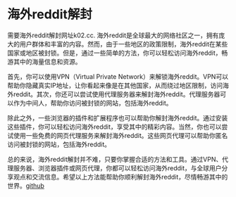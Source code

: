 # 海外reddit解封

需要海外reddit解封网址k02.cc. 海外reddit是全球最大的网络社区之一，拥有庞大的用户群体和丰富的内容。然而，由于一些地区的政策限制，海外reddit在某些国家或地区被封锁。但是，通过一些简单的方法，你可以轻松访问海外reddit，畅游其中的海量信息和资源。

首先，你可以使用VPN（Virtual Private Network）来解锁海外reddit。VPN可以帮助你隐藏真实IP地址，让你看起来像是在其他国家，从而绕过地区限制，访问海外reddit。其次，你还可以尝试使用代理服务器来解封海外reddit。代理服务器可以作为中间人，帮助你访问被封锁的网站，包括海外reddit。

除此之外，一些浏览器的插件和扩展程序也可以帮助你解封海外reddit。通过安装这些插件，你可以轻松访问海外reddit，享受其中的精彩内容。当然，你也可以尝试使用一些免费的网页代理服务来解封海外reddit。这些网页代理可以帮助你匿名访问被封锁的网站，包括海外reddit。

总的来说，海外reddit解封并不难，只要你掌握合适的方法和工具。通过VPN、代理服务器、浏览器插件或网页代理，你都可以轻松访问海外reddit，与全球用户分享观点和交流信息。希望以上方法能帮助你顺利解封海外reddit，尽情畅游其中的世界。[github](https://github.com)